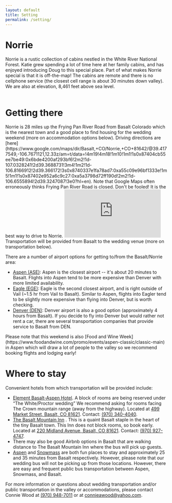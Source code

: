 ```yaml
---
layout: default
title: Setting
permalink: /setting/
---
```

<h1> Norrie </h1>
Norrie is a rustic collection of cabins nestled in the White River National
Forest. Katie grew spending a lot of time here at her family cabins, and has
enjoyed introducing Doug to this special place. Part of what makes Norrie
special is that it is off-the-map! The cabins are remote and there is no
cellphone service (the closest cell range is about 30 minutes down valley). We
are also at elevation, 8,461 feet above sea level.

  <div id="photo-container" class="three-image">
    <img class="photo" src="{{ "/assets/img/norrie-1.jpg" | relative_url }}" alt="">
    <img class="photo" src="{{ "/assets/img/norrie-2.jpg" | relative_url }}" alt="">
    <img class="photo" src="{{ "/assets/img/norrie-3.jpg" | relative_url }}" alt="">
  </div>

<div class="divider after-photo"></div>

<h1 id="getting-there" name="getting-there"> Getting there </h1>
Norrie is 28 miles up the Frying Pan River Road from Basalt Colorado which is
the nearest town and a good place to find housing for the wedding weekend (more
on accommodation options below). Driving directions are
[here](https://www.google.com/maps/dir/Basalt,+CO/Norrie,+CO+81642/@39.4177549,-106.7671121,12.33z/am=t/data=!4m19!4m18!1m10!1m1!1s0x87404cb55ee7be49:0x6bde4200af293bf6!2m2!1d-107.0328241!2d39.3688731!3m4!1m2!1d-106.8166912!2d39.366172!3s0x8740337e1fa78ad7:0xa55c09e96bf1333e!1m5!1m1!1s0x87402e952a6c9c27:0xa5a3798d72ff190d!2m2!1d-106.6555894!2d39.3247087!3e0?hl=en).
Note that Google Maps often erroneously thinks Frying Pan River Road is closed.
Don't be fooled! It is the best way to drive to Norrie.

<iframe class="google-map" src="https://www.google.com/maps/embed?pb=!1m18!1m12!1m3!1d1115552.14354815!2d-107.4300057680324!3d39.44625681829847!2m3!1f0!2f0!3f0!3m2!1i1024!2i768!4f13.1!3m3!1m2!1s0x87402e952a6c9c27%3A0xa5a3798d72ff190d!2sNorrie%2C%20CO%2081642!5e0!3m2!1sen!2sus!4v1573673403967!5m2!1sen!2sus" frameborder="0" style="border:0;" allowfullscreen=""></iframe>
Transportation will be provided from Basalt to the wedding venue (more on transportation below).

There are a number of airport options for getting to/from the Basalt/Norrie area:

<ul>
<li><a href="https://goo.gl/maps/VhQUu14m1NJWKMLQ9">Aspen (ASE)</a>: Aspen is
the closest airport -- it's about 20 minutes to Basalt. Flights into Aspen tend
to be more expensive than Denver with more limited availability.</li>

<li><a href="https://goo.gl/maps/VhQUu14m1NJWKMLQ9">Eagle (EGE)</a>: Eagle is
the second closest airport, and is right outside of Vail (~1.5 hr from Vail to
Basalt). Similar to Aspen, flights into Eagler tend to be slightly more
expensive than flying into Denver, but is worth checking.</li>

<li><a href="https://goo.gl/maps/VhQUu14m1NJWKMLQ9">Denver (DEN)</a>: Denver
airport is also a good option (approximately 4 hours from Basalt). If you decide
to fly into Denver but would rather not rent a car, there are several
transportation companies that provide service to Basalt from DEN.</li>
</ul>
Please note that this weekend is also [Food and Wine
Week](https://www.foodandwine.com/promo/events/aspen-classic/classic-main) in
Aspen which will draw a lot of people to the valley so we recommend booking
flights and lodging early!

<div class="divider"></div>

<h1> Where to stay </h1>
Convenient hotels from which transportation will be provided include:

<ul>
<li><a
href="https://www.marriott.com/hotels/hotel-rooms/aseel-element-basalt-aspen/">Element
Basalt-Aspen Hotel</a>. A block of rooms are being reserved under “The
White/Proctor wedding” We recommend asking for rooms facing The Crown mountain
range (away from the highway). Located at <a
href="https://www.google.com/maps/place/Element+Basalt+-+Aspen/@39.3855288,-107.083724,17z">499
Market Street, Basalt, CO 81621</a>.
Contact: <a href="tel:(970) 340-4040">(970) 340-4040</a>.</li>
<li><a href="https://www.basaltmountaininn.com/">The Basalt Mountain Inn</a> .
This is a quaint Basalt staple in the heart of the tiny Basalt town. This Inn
does not block rooms, so book early. Located at <a
href="https://www.google.com/maps/place/Basalt+Mountain+Inn/@39.3693244,-107.0323983,15z">220
Midland Avenue, Basalt, CO 81621</a>. Contact: <a href="(970) 927-4747">(970)
927-4747</a>.</li>
<li>There may also be good Airbnb options in Basalt that are walking distance to The
Basalt Mountain Inn where the bus will pick up guests.</li>
<li><a href="https://www.google.com/maps/place/Aspen,+CO+81611/@39.1985427,-106.8717439,13z">Aspen</a> and <a
href="https://www.google.com/maps/place/Snowmass,+CO+81654/@39.3328625,-106.996598,15z">Snowmass</a>
are both fun places to stay and approximately 25 and 35 minutes from Basalt
respectively. However, please note that our wedding bus will not be picking up
from those locations. However, there are easy and frequent public bus
transportation between Aspen, Snowmass, and Basalt.</li>
</ul>
For more information or questions about wedding transportation and/or public
transportation in the valley or accommodations, please contact Connie Wood at
<a href="tel:970-948-7011">(970) 948-7011</a> or at <a
href="mailto:connieawood@yahoo.com">connieawood@yahoo.com</a>.
